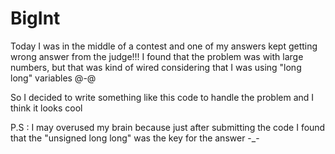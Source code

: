 # BigInt

Today I was in the middle of a contest and one of my answers kept getting wrong answer from the judge!!!
I found that the problem was with large numbers, but that was kind of wired considering that I was using "long long" variables @-@

So I decided to write something like this code to handle the problem and I think it looks cool

P.S : I may overused my brain because just after submitting the code I found that the "unsigned long long" was the key for the answer -_-
